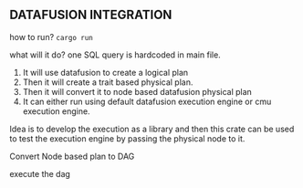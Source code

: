 ## DATAFUSION INTEGRATION 

how to run? 
`cargo run`

what will it do? 
one SQL query is hardcoded in main file. 
1. It will use datafusion to create a logical plan
2. Then it will create a trait based physical plan.
3. Then it will convert it to node based datafusion physical plan
4. It can either run using default datafusion execution engine or cmu execution engine.


Idea is to develop the execution as a library and then this crate can be used to test the execution engine by passing the physical node to it.







 Convert Node based plan to DAG

 execute the dag